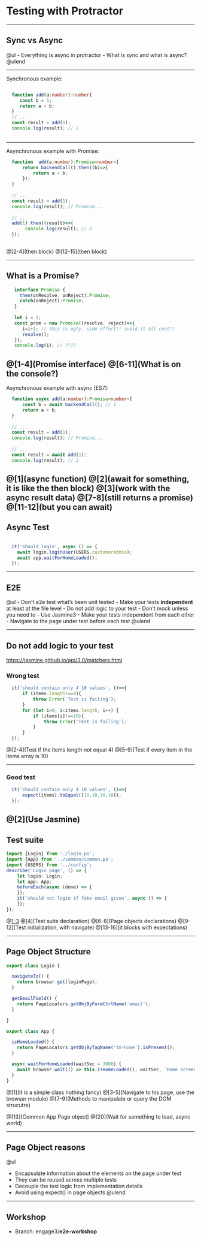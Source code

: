 # Testing with Protractor

---

## **Sync** vs **Async** 

@ul
    - Everything is async in protractor
    - What is sync and what is async?
@ulend

---
Synchronous example:

```TypeScript 

  function add(a:number):number{
     const b = 1;
     return a + b;
  }
  // ... 
  const result = add(1);
  console.log(result); // 2
  
```


---
Asynchronous example with Promise:

```TypeScript
  function  add(a:number):Promise<number>{
      return backendCall().then((b)=>{
          return a + b;
      }); 
  }
  
  // ... 
  const result = add(1);
  console.log(result); // Promise... 
  
  // ... 
  add(1).then((result)=>{
       console.log(result); // 2
  });
 
```

@[2-4](then block)
@[12-15](then block)

---
## What is a Promise?
```TypeScript
   interface Promise {
     then(onResolve, onReject):Promise;
     catch(onReject):Promise;
   }
   
   let i = 1;
   const prom = new Promise((resolve, reject)=>{
      i=i+1; // this is ugly, side effect!! avoid it all cost!!
      resolve();
   });
   console.log(i); // ????
```

@[1-4](Promise interface)
@[6-11](What is on the console?)
---

Asynchronous example with async (ES7):

```TypeScript
  function async add(a:number):Promise<number>{
      const b = await backendCall(); // 1
      return a + b;
  }
  
  // ... 
  const result = add(1);
  console.log(result); // Promise... 
  
  // ... 
  const result = await add(1);
  console.log(result); // 2
```

@[1](async function)
@[2](await for something, it is like the then block)
@[3](work with the async result data)
@[7-8](still returns a promise)
@[11-12](but you can await)
---

## Async Test

```TypeScript

  it('should login', async () => {
    await login.loginUser(USERS.customerAdmin);
    await app.waitForHomeLoaded();
  });

```


---

## E2E

@ul
    - Don't e2e test what’s been unit tested
    - Make your tests **independent** at least at the file level
    - Do not add logic to your test
    - Don't mock unless you need to
    - Use Jasmine3
    - Make your tests independent from each other
    - Navigate to the page under test before each test
@ulend

---
## Do not add logic to your test
https://jasmine.github.io/api/3.0/matchers.html

### Wrong test

```TypeScript
  it('should contain only 4 10 values', ()=>{
      if (items.length!==4){
          throw Error('Test is failing');
      }
      for (let i=0; i<items.length, i++) {
          if (items[i]!==10){
              throw Error('Test is failing');
          }
      }
  });
```

@[2-4](Test if the items length not equal 4)
@[5-9](Test if every item in the items array is 10)

---
### Good test
```TypeScript
  it('should contain only 4 10 values', ()=>{
      expect(items).toEqual([10,10,10,10]);
  });
```
@[2](Use Jasmine)
---


## Test suite
```TypeScript
import {Login} from './login.po';
import {App} from '../common/common.po';
import {USERS} from '../config';
describe('Login page', () => { 
    let login: Login;
    let app: App;
    beforeEach(async (done) => {
    });
    it('should not login if fake email given', async () => {
    });
});
```

@[1-3](Imports)
@[4](Test suite declaration)
@[6-8](Page objects declarations)
@[9-12](Test initialization, with navigate)
@[13-16](it blocks with expectations)

---

## Page Object Structure

```TypeScript
export class Login {

  navigateTo() {
    return browser.get(loginPage);
  }

  getEmailField() {
    return PageLocators.getObjByFormCtrlName('email');
  }

}

export class App {

  isHomeLoaded() {
    return PageLocators.getObjByTagName('tm-home').isPresent();
  }

  async waitForHomeLoaded(waitSec = 3000) {
    await browser.wait(() => this.isHomeLoaded(), waitSec, `Home screen should loaded within ${waitSec}s`);
  }
}

```

@[1](It is a simple class nothing fancy)
@[3-5](Navigate to his page, use the browser module)
@[7-9](Methods to manipulate or query the DOM strucutre)

@[13](Common App Page object)
@[20](Wait for something to load, async world)

---

## Page Object reasons


@ul
 - Encapsulate information about the elements on the page under test
 - They can be reused across multiple tests
 - Decouple the test logic from implementation details
 - Avoid using expect() in page objects
@ulend

---

## Workshop

 - Branch: engage3/**e2e-workshop**
